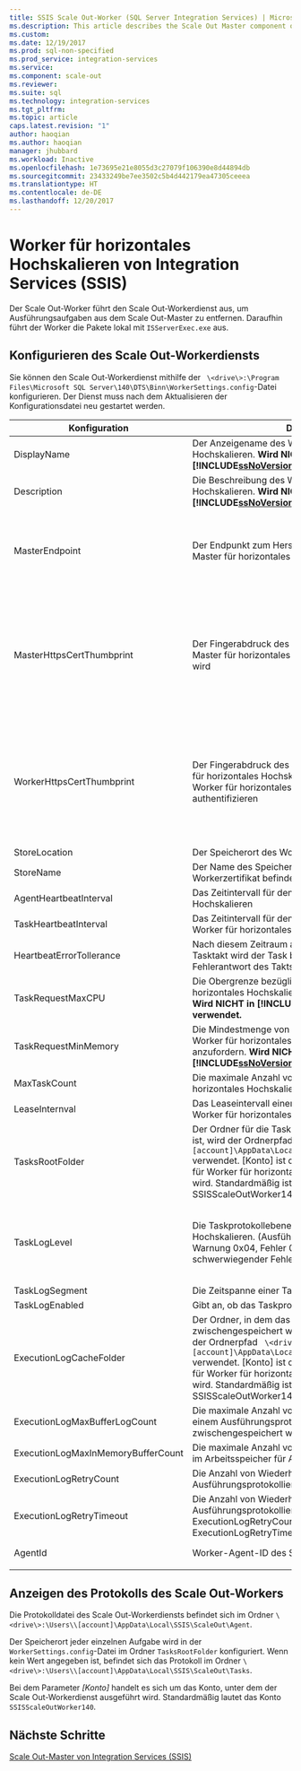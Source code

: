 ```yaml
---
title: SSIS Scale Out-Worker (SQL Server Integration Services) | Microsoft-Dokumentation
ms.description: This article describes the Scale Out Master component of SSIS Scale Out
ms.custom: 
ms.date: 12/19/2017
ms.prod: sql-non-specified
ms.prod_service: integration-services
ms.service: 
ms.component: scale-out
ms.reviewer: 
ms.suite: sql
ms.technology: integration-services
ms.tgt_pltfrm: 
ms.topic: article
caps.latest.revision: "1"
author: haoqian
ms.author: haoqian
manager: jhubbard
ms.workload: Inactive
ms.openlocfilehash: 1e73695e21e8055d3c27079f106390e8d44894db
ms.sourcegitcommit: 23433249be7ee3502c5b4d442179ea47305ceeea
ms.translationtype: HT
ms.contentlocale: de-DE
ms.lasthandoff: 12/20/2017
---
```

# <a name="integration-services-ssis-scale-out-worker"></a>Worker für horizontales Hochskalieren von Integration Services (SSIS)

Der Scale Out-Worker führt den Scale Out-Workerdienst aus, um Ausführungsaufgaben aus dem Scale Out-Master zu entfernen. Daraufhin führt der Worker die Pakete lokal mit `ISServerExec.exe` aus.

## <a name="configure-the-scale-out-worker-service"></a>Konfigurieren des Scale Out-Workerdiensts
Sie können den Scale Out-Workerdienst mithilfe der ` \<drive\>:\Program Files\Microsoft SQL Server\140\DTS\Binn\WorkerSettings.config`-Datei konfigurieren. Der Dienst muss nach dem Aktualisieren der Konfigurationsdatei neu gestartet werden.

Konfiguration  |Description  |Standardwert  
---------|---------|---------
DisplayName|Der Anzeigename des Workers für horizontales Hochskalieren. **Wird NICHT in [!INCLUDE[ssNoVersion_md](../../includes/ssnoversion-md.md)] 2017 verwendet.**|Computername         
Description|Die Beschreibung des Workers für horizontales Hochskalieren. **Wird NICHT in [!INCLUDE[ssNoVersion_md](../../includes/ssnoversion-md.md)] 2017 verwendet.**|Empty         
MasterEndpoint|Der Endpunkt zum Herstellen einer Verbindung mit Master für horizontales Hochskalieren|Der Endpunkt, der während der Installation des Workers für horizontales Hochskalieren festgelegt wurde         
MasterHttpsCertThumbprint|Der Fingerabdruck des Client-SSL-Zertifikats, mit dem Master für horizontales Hochskalieren authentifiziert wird|Der Fingerabdruck des Clientzertifikats, das bei der Installation von Worker für horizontales Hochskalieren angegeben wurde          
WorkerHttpsCertThumbprint|Der Fingerabdruck des Zertifikats, das für den Master für horizontales Hochskalieren verwendet wird, um den Worker für horizontales Hochskalieren zu authentifizieren|Der Fingerabdruck eines Zertifikats, das bei der Installation von Worker für horizontales Hochskalieren automatisch erstellt und installiert wurde          
StoreLocation|Der Speicherort des Workerzertifikats|LocalMachine       
StoreName|Der Name des Speichers, in dem sich das Workerzertifikat befindet|My         
AgentHeartbeatInterval|Das Zeitintervall für den Takt für Worker für horizontales Hochskalieren|00:01:00         
TaskHeartbeatInterval|Das Zeitintervall für den Status des Berichtstasks für Worker für horizontales Hochskalieren|00:00:10         
HeartbeatErrorTollerance|Nach diesem Zeitraum ab dem letzten erfolgreichen Tasktakt wird der Task beendet, wenn eine Fehlerantwort des Takts empfangen wird.|00:10:00      
TaskRequestMaxCPU|Die Obergrenze bezüglich CPU für Worker für horizontales Hochskalieren, um Tasks anzufordern. **Wird NICHT in [!INCLUDE[ssNoVersion_md](../../includes/ssnoversion-md.md)] 2017 verwendet.**|70.0         
TaskRequestMinMemory|Die Mindestmenge von Arbeitsspeicher in MB für Worker für horizontales Hochskalieren, um Tasks anzufordern. **Wird NICHT in [!INCLUDE[ssNoVersion_md](../../includes/ssnoversion-md.md)] 2017 verwendet.**|100.0         
MaxTaskCount|Die maximale Anzahl von Tasks, die der Worker für horizontales Hochskalieren aufnehmen kann|10         
LeaseInternval|Das Leaseintervall einer Taskaufbewahrung durch den Worker für horizontales Hochskalieren|00:01:00         
TasksRootFolder|Der Ordner für die Taskprotokolle. Wenn der Wert leer ist, wird der Ordnerpfad `\<drive\>:\Users\[account]\AppData\Local\SSIS\Cluster\Tasks` verwendet. [Konto] ist das Konto, unter dem der Dienst für Worker für horizontales Hochskalieren ausgeführt wird. Standardmäßig ist dies das Konto SSISScaleOutWorker140.|Empty         
TaskLogLevel|Die Taskprotokollebene für den Worker für horizontales Hochskalieren. (Ausführlich 0x01, Informationen 0x02, Warnung 0x04, Fehler 0x08, Status 0x10, schwerwiegender Fehler 0x20, Überwachung 0x40)|126 (Informationen, Warnung, Fehler, Status, schwerwiegender Fehler, Überwachung)     
TaskLogSegment|Die Zeitspanne einer Taskprotokolldatei|00:00:00         
TaskLogEnabled|Gibt an, ob das Taskprotokoll aktiviert ist.|true         
ExecutionLogCacheFolder|Der Ordner, in dem das Paketausführungsprotokoll zwischengespeichert wird. Wenn der Wert leer ist, wird der Ordnerpfad ` \<drive\>:\Users\[account]\AppData\Local\SSIS\Cluster\Agent\ELogCache` verwendet. [Konto] ist das Konto, unter dem der Dienst für Worker für horizontales Hochskalieren ausgeführt wird. Standardmäßig ist dies das Konto SSISScaleOutWorker140.|Empty         
ExecutionLogMaxBufferLogCount|Die maximale Anzahl von Ausführungsprotokollen, die in einem Ausführungsprotokollpuffer im Arbeitsspeicher zwischengespeichert werden|10000        
ExecutionLogMaxInMemoryBufferCount|Die maximale Anzahl von Ausführungsprotokollpuffern im Arbeitsspeicher für Ausführungsprotokolle|10         
ExecutionLogRetryCount|Die Anzahl von Wiederholungsversuchen, wenn bei der Ausführungsprotokollierung ein Fehler auftritt|3
ExecutionLogRetryTimeout|Die Anzahl von Wiederholungsversuchen, wenn bei der Ausführungsprotokollierung ein Fehler auftritt. i\ Wenn ExecutionLogRetryCount erreicht wird, wird ExecutionLogRetryTimeout ignoriert. |7.00:00:00 (7 Tage)        
AgentId|Worker-Agent-ID des Scale Out-Workers|Wird automatisch generiert    
||||    

## <a name="view-the-scale-out-worker-log"></a>Anzeigen des Protokolls des Scale Out-Workers
Die Protokolldatei des Scale Out-Workerdiensts befindet sich im Ordner `\<drive\>:\Users\\[account]\AppData\Local\SSIS\ScaleOut\Agent`.

Der Speicherort jeder einzelnen Aufgabe wird in der `WorkerSettings.config`-Datei im Ordner `TasksRootFolder` konfiguriert. Wenn kein Wert angegeben ist, befindet sich das Protokoll im Ordner `\<drive\>:\Users\\[account]\AppData\Local\SSIS\ScaleOut\Tasks`. 

Bei dem Parameter *[Konto]* handelt es sich um das Konto, unter dem der Scale Out-Workerdienst ausgeführt wird. Standardmäßig lautet das Konto `SSISScaleOutWorker140`.

## <a name="next-steps"></a>Nächste Schritte
[Scale Out-Master von Integration Services (SSIS)](integration-services-ssis-scale-out-master.md)
